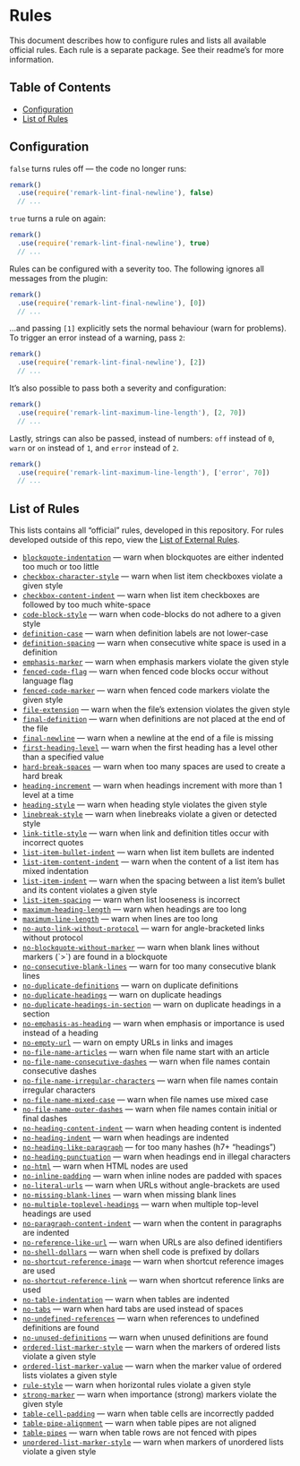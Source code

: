 # Rules

This document describes how to configure rules and lists all available official
rules.  Each rule is a separate package. See their readme’s for more
information.

## Table of Contents

*   [Configuration](#configuration)
*   [List of Rules](#list-of-rules)

## Configuration

`false` turns rules off — the code no longer runs:

```js
remark()
  .use(require('remark-lint-final-newline'), false)
  // ...
```

`true` turns a rule on again:

```js
remark()
  .use(require('remark-lint-final-newline'), true)
  // ...
```

Rules can be configured with a severity too.  The following ignores all
messages from the plugin:

```js
remark()
  .use(require('remark-lint-final-newline'), [0])
  // ...
```

...and passing `[1]` explicitly sets the normal behaviour (warn for problems).
To trigger an error instead of a warning, pass `2`:

```js
remark()
  .use(require('remark-lint-final-newline'), [2])
  // ...
```

It’s also possible to pass both a severity and configuration:

```js
remark()
  .use(require('remark-lint-maximum-line-length'), [2, 70])
  // ...
```

Lastly, strings can also be passed, instead of numbers:
`off` instead of `0`, `warn` or `on` instead of `1`, and
`error` instead of `2`.

```js
remark()
  .use(require('remark-lint-maximum-line-length'), ['error', 70])
  // ...
```

## List of Rules

This lists contains all “official” rules, developed in this repository.
For rules developed outside of this repo, view the [List of External
Rules][external].

<!--rules start-->

*   [`blockquote-indentation`](https://github.com/remarkjs/remark-lint/tree/master/packages/remark-lint-blockquote-indentation) — warn when blockquotes are either indented too much or too little
*   [`checkbox-character-style`](https://github.com/remarkjs/remark-lint/tree/master/packages/remark-lint-checkbox-character-style) — warn when list item checkboxes violate a given style
*   [`checkbox-content-indent`](https://github.com/remarkjs/remark-lint/tree/master/packages/remark-lint-checkbox-content-indent) — warn when list item checkboxes are followed by too much white-space
*   [`code-block-style`](https://github.com/remarkjs/remark-lint/tree/master/packages/remark-lint-code-block-style) — warn when code-blocks do not adhere to a given style
*   [`definition-case`](https://github.com/remarkjs/remark-lint/tree/master/packages/remark-lint-definition-case) — warn when definition labels are not lower-case
*   [`definition-spacing`](https://github.com/remarkjs/remark-lint/tree/master/packages/remark-lint-definition-spacing) — warn when consecutive white space is used in a definition
*   [`emphasis-marker`](https://github.com/remarkjs/remark-lint/tree/master/packages/remark-lint-emphasis-marker) — warn when emphasis markers violate the given style
*   [`fenced-code-flag`](https://github.com/remarkjs/remark-lint/tree/master/packages/remark-lint-fenced-code-flag) — warn when fenced code blocks occur without language flag
*   [`fenced-code-marker`](https://github.com/remarkjs/remark-lint/tree/master/packages/remark-lint-fenced-code-marker) — warn when fenced code markers violate the given style
*   [`file-extension`](https://github.com/remarkjs/remark-lint/tree/master/packages/remark-lint-file-extension) — warn when the file’s extension violates the given style
*   [`final-definition`](https://github.com/remarkjs/remark-lint/tree/master/packages/remark-lint-final-definition) — warn when definitions are not placed at the end of the file
*   [`final-newline`](https://github.com/remarkjs/remark-lint/tree/master/packages/remark-lint-final-newline) — warn when a newline at the end of a file is missing
*   [`first-heading-level`](https://github.com/remarkjs/remark-lint/tree/master/packages/remark-lint-first-heading-level) — warn when the first heading has a level other than a specified value
*   [`hard-break-spaces`](https://github.com/remarkjs/remark-lint/tree/master/packages/remark-lint-hard-break-spaces) — warn when too many spaces are used to create a hard break
*   [`heading-increment`](https://github.com/remarkjs/remark-lint/tree/master/packages/remark-lint-heading-increment) — warn when headings increment with more than 1 level at a time
*   [`heading-style`](https://github.com/remarkjs/remark-lint/tree/master/packages/remark-lint-heading-style) — warn when heading style violates the given style
*   [`linebreak-style`](https://github.com/remarkjs/remark-lint/tree/master/packages/remark-lint-linebreak-style) — warn when linebreaks violate a given or detected style
*   [`link-title-style`](https://github.com/remarkjs/remark-lint/tree/master/packages/remark-lint-link-title-style) — warn when link and definition titles occur with incorrect quotes
*   [`list-item-bullet-indent`](https://github.com/remarkjs/remark-lint/tree/master/packages/remark-lint-list-item-bullet-indent) — warn when list item bullets are indented
*   [`list-item-content-indent`](https://github.com/remarkjs/remark-lint/tree/master/packages/remark-lint-list-item-content-indent) — warn when the content of a list item has mixed indentation
*   [`list-item-indent`](https://github.com/remarkjs/remark-lint/tree/master/packages/remark-lint-list-item-indent) — warn when the spacing between a list item’s bullet and its content violates a given style
*   [`list-item-spacing`](https://github.com/remarkjs/remark-lint/tree/master/packages/remark-lint-list-item-spacing) — warn when list looseness is incorrect
*   [`maximum-heading-length`](https://github.com/remarkjs/remark-lint/tree/master/packages/remark-lint-maximum-heading-length) — warn when headings are too long
*   [`maximum-line-length`](https://github.com/remarkjs/remark-lint/tree/master/packages/remark-lint-maximum-line-length) — warn when lines are too long
*   [`no-auto-link-without-protocol`](https://github.com/remarkjs/remark-lint/tree/master/packages/remark-lint-no-auto-link-without-protocol) — warn for angle-bracketed links without protocol
*   [`no-blockquote-without-marker`](https://github.com/remarkjs/remark-lint/tree/master/packages/remark-lint-no-blockquote-without-marker) — warn when blank lines without markers (\`>\`) are found in a blockquote
*   [`no-consecutive-blank-lines`](https://github.com/remarkjs/remark-lint/tree/master/packages/remark-lint-no-consecutive-blank-lines) — warn for too many consecutive blank lines
*   [`no-duplicate-definitions`](https://github.com/remarkjs/remark-lint/tree/master/packages/remark-lint-no-duplicate-definitions) — warn on duplicate definitions
*   [`no-duplicate-headings`](https://github.com/remarkjs/remark-lint/tree/master/packages/remark-lint-no-duplicate-headings) — warn on duplicate headings
*   [`no-duplicate-headings-in-section`](https://github.com/remarkjs/remark-lint/tree/master/packages/remark-lint-no-duplicate-headings-in-section) — warn on duplicate headings in a section
*   [`no-emphasis-as-heading`](https://github.com/remarkjs/remark-lint/tree/master/packages/remark-lint-no-emphasis-as-heading) — warn when emphasis or importance is used instead of a heading
*   [`no-empty-url`](https://github.com/remarkjs/remark-lint/tree/master/packages/remark-lint-no-empty-url) — warn on empty URLs in links and images
*   [`no-file-name-articles`](https://github.com/remarkjs/remark-lint/tree/master/packages/remark-lint-no-file-name-articles) — warn when file name start with an article
*   [`no-file-name-consecutive-dashes`](https://github.com/remarkjs/remark-lint/tree/master/packages/remark-lint-no-file-name-consecutive-dashes) — warn when file names contain consecutive dashes
*   [`no-file-name-irregular-characters`](https://github.com/remarkjs/remark-lint/tree/master/packages/remark-lint-no-file-name-irregular-characters) — warn when file names contain irregular characters
*   [`no-file-name-mixed-case`](https://github.com/remarkjs/remark-lint/tree/master/packages/remark-lint-no-file-name-mixed-case) — warn when file names use mixed case
*   [`no-file-name-outer-dashes`](https://github.com/remarkjs/remark-lint/tree/master/packages/remark-lint-no-file-name-outer-dashes) — warn when file names contain initial or final dashes
*   [`no-heading-content-indent`](https://github.com/remarkjs/remark-lint/tree/master/packages/remark-lint-no-heading-content-indent) — warn when heading content is indented
*   [`no-heading-indent`](https://github.com/remarkjs/remark-lint/tree/master/packages/remark-lint-no-heading-indent) — warn when headings are indented
*   [`no-heading-like-paragraph`](https://github.com/remarkjs/remark-lint/tree/master/packages/remark-lint-no-heading-like-paragraph) — for too many hashes (h7+ “headings”)
*   [`no-heading-punctuation`](https://github.com/remarkjs/remark-lint/tree/master/packages/remark-lint-no-heading-punctuation) — warn when headings end in illegal characters
*   [`no-html`](https://github.com/remarkjs/remark-lint/tree/master/packages/remark-lint-no-html) — warn when HTML nodes are used
*   [`no-inline-padding`](https://github.com/remarkjs/remark-lint/tree/master/packages/remark-lint-no-inline-padding) — warn when inline nodes are padded with spaces
*   [`no-literal-urls`](https://github.com/remarkjs/remark-lint/tree/master/packages/remark-lint-no-literal-urls) — warn when URLs without angle-brackets are used
*   [`no-missing-blank-lines`](https://github.com/remarkjs/remark-lint/tree/master/packages/remark-lint-no-missing-blank-lines) — warn when missing blank lines
*   [`no-multiple-toplevel-headings`](https://github.com/remarkjs/remark-lint/tree/master/packages/remark-lint-no-multiple-toplevel-headings) — warn when multiple top-level headings are used
*   [`no-paragraph-content-indent`](https://github.com/remarkjs/remark-lint/tree/master/packages/remark-lint-no-paragraph-content-indent) — warn when the content in paragraphs are indented
*   [`no-reference-like-url`](https://github.com/remarkjs/remark-lint/tree/master/packages/remark-lint-no-reference-like-url) — warn when URLs are also defined identifiers
*   [`no-shell-dollars`](https://github.com/remarkjs/remark-lint/tree/master/packages/remark-lint-no-shell-dollars) — warn when shell code is prefixed by dollars
*   [`no-shortcut-reference-image`](https://github.com/remarkjs/remark-lint/tree/master/packages/remark-lint-no-shortcut-reference-image) — warn when shortcut reference images are used
*   [`no-shortcut-reference-link`](https://github.com/remarkjs/remark-lint/tree/master/packages/remark-lint-no-shortcut-reference-link) — warn when shortcut reference links are used
*   [`no-table-indentation`](https://github.com/remarkjs/remark-lint/tree/master/packages/remark-lint-no-table-indentation) — warn when tables are indented
*   [`no-tabs`](https://github.com/remarkjs/remark-lint/tree/master/packages/remark-lint-no-tabs) — warn when hard tabs are used instead of spaces
*   [`no-undefined-references`](https://github.com/remarkjs/remark-lint/tree/master/packages/remark-lint-no-undefined-references) — warn when references to undefined definitions are found
*   [`no-unused-definitions`](https://github.com/remarkjs/remark-lint/tree/master/packages/remark-lint-no-unused-definitions) — warn when unused definitions are found
*   [`ordered-list-marker-style`](https://github.com/remarkjs/remark-lint/tree/master/packages/remark-lint-ordered-list-marker-style) — warn when the markers of ordered lists violate a given style
*   [`ordered-list-marker-value`](https://github.com/remarkjs/remark-lint/tree/master/packages/remark-lint-ordered-list-marker-value) — warn when the marker value of ordered lists violates a given style
*   [`rule-style`](https://github.com/remarkjs/remark-lint/tree/master/packages/remark-lint-rule-style) — warn when horizontal rules violate a given style
*   [`strong-marker`](https://github.com/remarkjs/remark-lint/tree/master/packages/remark-lint-strong-marker) — warn when importance (strong) markers violate the given style
*   [`table-cell-padding`](https://github.com/remarkjs/remark-lint/tree/master/packages/remark-lint-table-cell-padding) — warn when table cells are incorrectly padded
*   [`table-pipe-alignment`](https://github.com/remarkjs/remark-lint/tree/master/packages/remark-lint-table-pipe-alignment) — warn when table pipes are not aligned
*   [`table-pipes`](https://github.com/remarkjs/remark-lint/tree/master/packages/remark-lint-table-pipes) — warn when table rows are not fenced with pipes
*   [`unordered-list-marker-style`](https://github.com/remarkjs/remark-lint/tree/master/packages/remark-lint-unordered-list-marker-style) — warn when markers of unordered lists violate a given style

<!--rules end-->

[external]: https://github.com/remarkjs/remark-lint#list-of-external-rules
